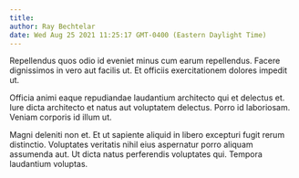 ```yaml
---
title: 
author: Ray Bechtelar
date: Wed Aug 25 2021 11:25:17 GMT-0400 (Eastern Daylight Time)
---
```

Repellendus quos odio id eveniet minus cum earum repellendus. Facere dignissimos in vero aut facilis ut. Et officiis exercitationem dolores impedit ut.

 Officia animi eaque repudiandae laudantium architecto qui et delectus et. Iure dicta architecto et natus aut voluptatem delectus. Porro id laboriosam. Veniam corporis id illum ut.

 Magni deleniti non et. Et ut sapiente aliquid in libero excepturi fugit rerum distinctio. Voluptates veritatis nihil eius aspernatur porro aliquam assumenda aut. Ut dicta natus perferendis voluptates qui. Tempora laudantium voluptas.